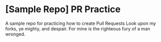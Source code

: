 # [Sample Repo] PR Practice
A sample repo for practicing how to create Pull Requests
Look upon my forks, ye mighty, and despair.
For mine is the righteous fury of a man wronged.
